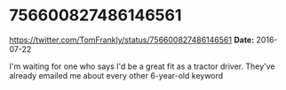 # 756600827486146561
https://twitter.com/TomFrankly/status/756600827486146561
**Date:** 2016-07-22

I'm waiting for one who says I'd be a great fit as a tractor driver. They've already emailed me about every other 6-year-old keyword
